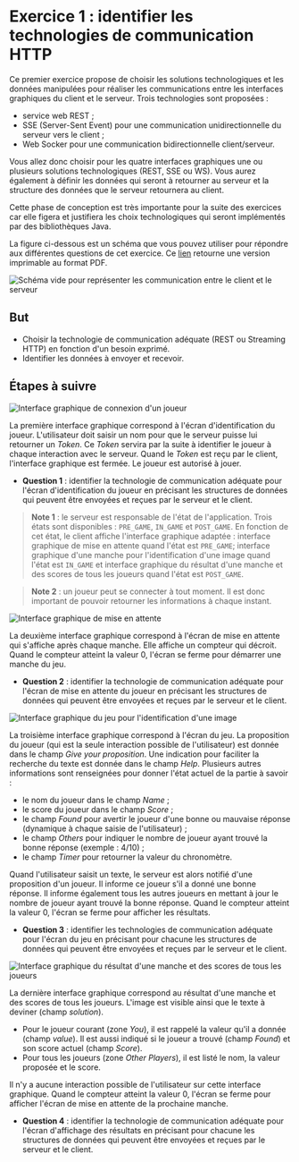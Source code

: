 # Exercice 1 : identifier les technologies de communication HTTP

Ce premier exercice propose de choisir les solutions technologiques et les données manipulées pour réaliser les communications entre les interfaces graphiques du client et le serveur. Trois technologies sont proposées :

* service web REST ;
* SSE (Server-Sent Event) pour une communication unidirectionnelle du serveur vers le client ;
* Web Socker pour une communication bidirectionnelle client/serveur.

Vous allez donc choisir pour les quatre interfaces graphiques une ou plusieurs solutions technologiques (REST, SSE ou WS). Vous aurez également à définir les données qui seront à retourner au serveur et la structure des données que le serveur retournera au client.

Cette phase de conception est très importante pour la suite des exercices car elle figera et justifiera les choix technologiques qui seront implémentés par des bibliothèques Java.

La figure ci-dessous est un schéma que vous pouvez utiliser pour répondre aux différentes questions de cet exercice. Ce [lien](./files/streaminghttp-tutorial-schema.pdf) retourne une version imprimable au format PDF.

![Schéma vide pour représenter les communication entre le client et le serveur](./images/schema_empty.jpeg "Schéma vide pour les réponses à l'exercice 1")

## But

* Choisir la technologie de communication adéquate (REST ou Streaming HTTP) en fonction d'un besoin exprimé.
* Identifier les données à envoyer et recevoir.

## Étapes à suivre

![Interface graphique de connexion d'un joueur](../images/01-register.png "Interface graphique de connexion d'un joueur")

La première interface graphique correspond à l'écran d'identification du joueur. L'utilisateur doit saisir un nom pour que le serveur puisse lui retourner un _Token_. Ce _Token_ servira par la suite à identifier le joueur à chaque interaction avec le serveur. Quand le _Token_ est reçu par le client, l'interface graphique est fermée. Le joueur est autorisé à jouer.

* **Question 1** : identifier la technologie de communication adéquate pour l'écran d'identification du joueur en précisant les structures de données qui peuvent être envoyées et reçues par le serveur et le client.

> **Note 1** : le serveur est responsable de l'état de l'application. Trois états sont disponibles : `PRE_GAME`, `IN_GAME` et `POST_GAME`. En fonction de cet état, le client affiche l'interface graphique adaptée : interface graphique de mise en attente quand l'état est `PRE_GAME`; interface graphique d'une manche pour l'identification d'une image quand l'état est `IN_GAME` et interface graphique du résultat d'une manche et des scores de tous les joueurs quand l'état est `POST_GAME`.

> **Note 2** : un joueur peut se connecter à tout moment. Il est donc important de pouvoir retourner les informations à chaque instant.

![Interface graphique de mise en attente](../images/02-waiting.png "Interface graphique de mise en attente")

La deuxième interface graphique correspond à l'écran de mise en attente qui s'affiche après chaque manche. Elle affiche un compteur qui décroit. Quand le compteur atteint la valeur 0, l'écran se ferme pour démarrer une manche du jeu.

* **Question 2** : identifier la technologie de communication adéquate pour l'écran de mise en attente du joueur en précisant les structures de données qui peuvent être envoyées et reçues par le serveur et le client.

![Interface graphique du jeu pour l'identification d'une image](../images/03-playing.png "Interface graphique du jeu de l'identification d'une image")

La troisième interface graphique correspond à l'écran du jeu. La proposition du joueur (qui est la seule interaction possible de l'utilisateur) est donnée dans le champ _Give your proposition_. Une indication pour faciliter la recherche du texte est donnée dans le champ _Help_. Plusieurs autres informations sont renseignées pour donner l'état actuel de la partie à savoir :

* le nom du joueur dans le champ _Name_ ;
* le score du joueur dans le champ _Score_ ;
* le champ _Found_ pour avertir le joueur d'une bonne ou mauvaise réponse (dynamique à chaque saisie de l'utilisateur) ;
* le champ _Others_ pour indiquer le nombre de joueur ayant trouvé la bonne réponse (exemple : 4/10) ;
* le champ _Timer_ pour retourner la valeur du chronomètre.

Quand l'utilisateur saisit un texte, le serveur est alors notifié d'une proposition d'un joueur. Il informe ce joueur s'il a donné une bonne réponse. Il informe également tous les autres joueurs en mettant à jour le nombre de joueur ayant trouvé la bonne réponse. Quand le compteur atteint la valeur 0, l'écran se ferme pour afficher les résultats.

* **Question 3** : identifier les technologies de communication adéquate pour l'écran du jeu en précisant pour chacune les structures de données qui peuvent être envoyées et reçues par le serveur et le client.

![Interface graphique du résultat d'une manche et des scores de tous les joueurs](../images/04-debriefing.png "Interface graphique du résultat d'une manche et des scores de tous les joueurs")

La dernière interface graphique correspond au résultat d'une manche et des scores de tous les joueurs. L'image est visible ainsi que le texte à deviner (champ _solution_).

* Pour le joueur courant (zone _You_), il est rappelé la valeur qu'il a donnée (champ _value_). Il est aussi indiqué si le joueur a trouvé (champ _Found_) et son score actuel (champ _Score_).
* Pour tous les joueurs (zone _Other Players_), il est listé le nom, la valeur proposée et le score.

Il n'y a aucune interaction possible de l'utilisateur sur cette interface graphique. Quand le compteur atteint la valeur 0, l'écran se ferme pour afficher l'écran de mise en attente de la prochaine manche.

* **Question 4** : identifier la technologie de communication adéquate pour l'écran d'affichage des résultats en précisant pour chacune les structures de données qui peuvent être envoyées et reçues par le serveur et le client.
